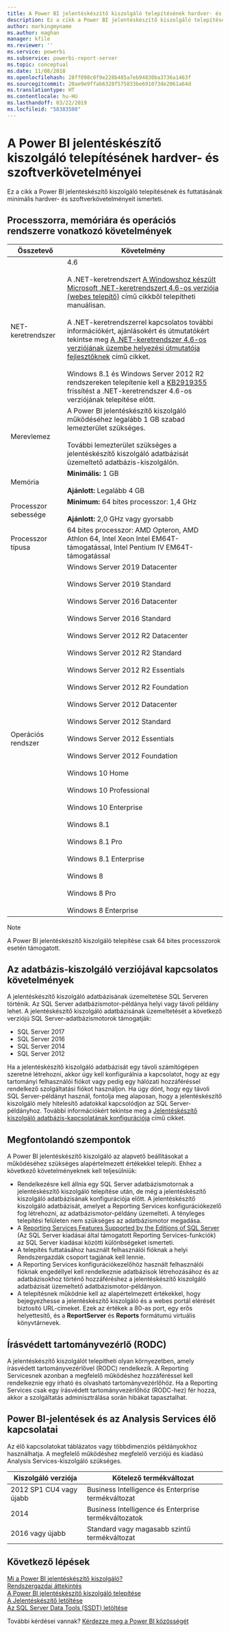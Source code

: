 ```yaml
---
title: A Power BI jelentéskészítő kiszolgáló telepítésének hardver- és szoftverkövetelményei
description: Ez a cikk a Power BI jelentéskészítő kiszolgáló telepítésének és futtatásának minimális hardver- és szoftverkövetelményeit ismerteti.
author: markingmyname
ms.author: maghan
manager: kfile
ms.reviewer: ''
ms.service: powerbi
ms.subservice: powerbi-report-server
ms.topic: conceptual
ms.date: 11/08/2018
ms.openlocfilehash: 28ff098c0f9e228b485a7eb94830ba3736a1463f
ms.sourcegitcommit: 20ae9e9ffab6328f575833be691073de2061a64d
ms.translationtype: HT
ms.contentlocale: hu-HU
ms.lasthandoff: 03/22/2019
ms.locfileid: "58383508"
---
```

# <a name="hardware-and-software-requirements-for-installing-power-bi-report-server"></a>A Power BI jelentéskészítő kiszolgáló telepítésének hardver- és szoftverkövetelményei

Ez a cikk a Power BI jelentéskészítő kiszolgáló telepítésének és futtatásának minimális hardver- és szoftverkövetelményeit ismerteti.

## <a name="processor-memory-and-operating-system-requirements"></a>Processzorra, memóriára és operációs rendszerre vonatkozó követelmények

| Összetevő | Követelmény |
| --- | --- |
| NET-keretrendszer |4.6<br><br>A .NET-keretrendszert [A Windowshoz készült Microsoft .NET-keretrendszert 4.6-os verziója (webes telepítő)](http://support.microsoft.com/kb/3045560) című cikkből telepítheti manuálisan.<br/><br/> A .NET-keretrendszerrel kapcsolatos további információkért, ajánlásokért és útmutatókért tekintse meg [A .NET-keretrendszer 4.6-os verziójának üzembe helyezési útmutatója fejlesztőknek](http://msdn.microsoft.com/library/ee942965\(v=vs.110\).aspx) című cikket.<br/><br/>Windows 8.1 és Windows Server 2012 R2 rendszereken telepítenie kell a [KB2919355](http://support.microsoft.com/kb/2919355) frissítést a .NET-keretrendszer 4.6-os verziójának telepítése előtt. |
| Merevlemez |A Power BI jelentéskészítő kiszolgáló működéséhez legalább 1 GB szabad lemezterület szükséges.<br><br>További lemezterület szükséges a jelentéskészítő kiszolgáló adatbázisát üzemeltető adatbázis-kiszolgálón. |
| Memória |**Minimális:** 1 GB<br/><br/> **Ajánlott:** Legalább 4 GB |
| Processzor sebessége |**Minimum:** 64 bites processzor: 1,4 GHz<br/><br/> **Ajánlott:** 2,0 GHz vagy gyorsabb |
| Processzor típusa |64 bites processzor: AMD Opteron, AMD Athlon 64, Intel Xeon Intel EM64T-támogatással, Intel Pentium IV EM64T-támogatással |
| Operációs rendszer |Windows Server 2019 Datacenter<br><br>Windows Server 2019 Standard<br><br>Windows Server 2016 Datacenter<br><br>Windows Server 2016 Standard<br><br>Windows Server 2012 R2 Datacenter<br><br>Windows Server 2012 R2 Standard<br><br>Windows Server 2012 R2 Essentials<br><br>Windows Server 2012 R2 Foundation<br><br>Windows Server 2012 Datacenter<br><br>Windows Server 2012 Standard<br><br>Windows Server 2012 Essentials<br><br>Windows Server 2012 Foundation<br><br>Windows 10 Home<br><br>Windows 10 Professional<br><br>Windows 10 Enterprise<br><br>Windows 8.1<br><br>Windows 8.1 Pro<br><br>Windows 8.1 Enterprise<br><br>Windows 8<br><br>Windows 8 Pro<br><br>Windows 8 Enterprise |

> [!NOTE]
> A Power BI jelentéskészítő kiszolgáló telepítése csak 64 bites processzorok esetén támogatott.


## <a name="database-server-version-requirements"></a>Az adatbázis-kiszolgáló verziójával kapcsolatos követelmények

A jelentéskészítő kiszolgáló adatbázisának üzemeltetése SQL Serveren történik. Az SQL Server adatbázismotor-példánya helyi vagy távoli példány lehet. A jelentéskészítő kiszolgáló adatbázisának üzemeltetését a következő verziójú SQL Server-adatbázismotorok támogatják:

* SQL Server 2017
* SQL Server 2016
* SQL Server 2014
* SQL Server 2012

Ha a jelentéskészítő kiszolgáló adatbázisát egy távoli számítógépen szeretné létrehozni, akkor úgy kell konfigurálnia a kapcsolatot, hogy az egy tartományi felhasználói fiókot vagy pedig egy hálózati hozzáféréssel rendelkező szolgáltatási fiókot használjon. Ha úgy dönt, hogy egy távoli SQL Server-példányt használ, fontolja meg alaposan, hogy a jelentéskészítő kiszolgáló mely hitelesítő adatokkal kapcsolódjon az SQL Server-példányhoz. További információkért tekintse meg a [Jelentéskészítő kiszolgáló adatbázis-kapcsolatának konfigurációja](https://docs.microsoft.com/sql/reporting-services/install-windows/configure-a-report-server-database-connection-ssrs-configuration-manager) című cikket.

## <a name="considerations"></a>Megfontolandó szempontok

A Power BI jelentéskészítő kiszolgáló az alapvető beállításokat a működéséhez szükséges alapértelmezett értékekkel telepíti. Ehhez a következő követelményeknek kell teljesülniük:

* Rendelkezésre kell állnia egy SQL Server adatbázismotornak a jelentéskészítő kiszolgáló telepítése után, de még a jelentéskészítő kiszolgáló adatbázisának konfigurációja előtt. A jelentéskészítő kiszolgáló adatbázisát, amelyet a Reporting Services konfigurációkezelő fog létrehozni, az adatbázismotor-példány üzemelteti. A tényleges telepítési felületen nem szükséges az adatbázismotor megadása.
* A [Reporting Services Features Supported by the Editions of SQL Server](https://docs.microsoft.com/sql/reporting-services/reporting-services-features-supported-by-the-editions-of-sql-server-2016) (Az SQL Server kiadásai által támogatott Reporting Services-funkciók) az SQL Server kiadásai közötti különbségeket ismerteti.
* A telepítés futtatásához használt felhasználói fióknak a helyi Rendszergazdák csoport tagjának kell lennie.
* A Reporting Services konfigurációkezelőhöz használt felhasználói fióknak engedéllyel kell rendelkeznie adatbázisok létrehozásához és az adatbázisokhoz történő hozzáféréshez a jelentéskészítő kiszolgáló adatbázisát üzemeltető adatbázismotor-példányon.
* A telepítésnek működnie kell az alapértelmezett értékekkel, hogy bejegyezhesse a jelentéskészítő kiszolgáló és a webes portál elérését biztosító URL-címeket. Ezek az értékek a 80-as port, egy erős helyettesítő, és a **ReportServer** és **Reports** formátumú virtuális könyvtárnevek.

## <a name="read-only-domain-controller-rodc"></a>Írásvédett tartományvezérlő (RODC)

 A jelentéskészítő kiszolgálót telepítheti olyan környezetben, amely írásvédett tartományvezérlővel (RODC) rendelkezik. A Reporting Servicesnek azonban a megfelelő működéshez hozzáféréssel kell rendelkeznie egy írható és olvasható tartományvezérlőhöz. Ha a Reporting Services csak egy írásvédett tartományvezérlőhöz (RODC-hez) fér hozzá, akkor a szolgáltatás adminisztrálása során hibákat tapasztalhat.

## <a name="power-bi-reports-and-analysis-services-live-connections"></a>Power BI-jelentések és az Analysis Services élő kapcsolatai

Az élő kapcsolatokat táblázatos vagy többdimenziós példányokhoz használhatja. A megfelelő működéshez megfelelő verziójú és kiadású Analysis Services-kiszolgáló szükséges.

| **Kiszolgáló verziója** | **Kötelező termékváltozat** |
| --- | --- |
| 2012 SP1 CU4 vagy újabb |Business Intelligence és Enterprise termékváltozat |
| 2014 |Business Intelligence és Enterprise termékváltozatok |
| 2016 vagy újabb |Standard vagy magasabb szintű termékváltozat |

## <a name="next-steps"></a>Következő lépések

[Mi a Power BI jelentéskészítő kiszolgáló?](get-started.md)  
[Rendszergazdai áttekintés](admin-handbook-overview.md)  
[A Power BI jelentéskészítő kiszolgáló telepítése](install-report-server.md)  
[A Jelentéskészítő letöltése](https://www.microsoft.com/download/details.aspx?id=53613)  
[Az SQL Server Data Tools (SSDT) letöltése](http://go.microsoft.com/fwlink/?LinkID=616714)

További kérdései vannak? [Kérdezze meg a Power BI közösségét](https://community.powerbi.com/)